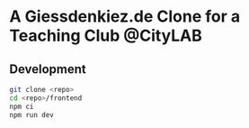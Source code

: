 # A Giessdenkiez.de Clone for a Teaching Club @CityLAB

## Development

```bash
git clone <repo>
cd <repo>/frontend
npm ci
npm run dev
```
